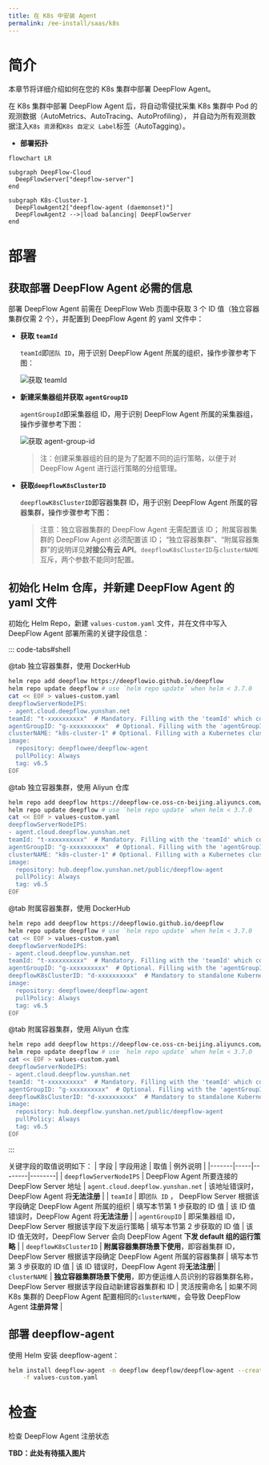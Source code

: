 ```yaml
---
title: 在 K8s 中安装 Agent
permalink: /ee-install/saas/k8s
---
```


# 简介

本章节将详细介绍如何在您的 K8s 集群中部署 DeepFlow Agent。

在 K8s 集群中部署 DeepFlow Agent 后，将自动零侵扰采集 K8s 集群中 Pod 的观测数据（AutoMetrics、AutoTracing、AutoProfiling），
并自动为所有观测数据注入`K8s 资源`和`K8s 自定义 Label`标签（AutoTagging）。

- **部署拓扑**

```mermaid
flowchart LR

subgraph DeepFlow-Cloud
  DeepFlowServer["deepflow-server"]
end

subgraph K8s-Cluster-1
  DeepFlowAgent2["deepflow-agent (daemonset)"]
  DeepFlowAgent2 -->|load balancing| DeepFlowServer
end
```

# 部署

## 获取部署 DeepFlow Agent 必需的信息

部署 DeepFlow Agent 前需在 DeepFlow Web 页面中获取 3 个 ID 值（独立容器集群仅需 2 个），并配置到 DeepFlow Agent 的 yaml 文件中：

- **获取 `teamId`**
  
  `teamId`即`团队 ID`，用于识别 DeepFlow Agent 所属的组织，操作步骤参考下图：

   ![获取 teamId](https://yunshan-guangzhou.oss-cn-beijing.aliyuncs.com/pub/pic/20240613666aee7de4dd5.jpeg?align=center)

- **新建采集器组并获取 `agentGroupID`**

   `agentGroupId`即采集器组 ID，用于识别 DeepFlow Agent 所属的采集器组，操作步骤参考下图：

   ![获取 agent-group-id](https://yunshan-guangzhou.oss-cn-beijing.aliyuncs.com/pub/pic/20240613666aeb1bb3cb9.jpg?align=center)

   > 注：创建采集器组的目的是为了配置不同的运行策略，以便于对 DeepFlow Agent 进行运行策略的分组管理。

- **获取`deepflowK8sClusterID`**

   `deepflowK8sClusterID`即容器集群 ID，用于识别 DeepFlow Agent 所属的容器集群，操作步骤参考下图：

   > 注意：独立容器集群的 DeepFlow Agent 无需配置该 ID；
   > 附属容器集群的 DeepFlow Agent 必须配置该 ID；
   > “独立容器集群”、“附属容器集群”的说明详见**对接公有云 API**。`deepflowK8sClusterID`与`clusterNAME`互斥，两个参数不能同时配置。


## 初始化 Helm 仓库，并新建 DeepFlow Agent 的 yaml 文件

初始化 Helm Repo，新建 `values-custom.yaml` 文件，并在文件中写入 DeepFlow Agent 部署所需的关键字段信息：

::: code-tabs#shell

@tab 独立容器集群，使用 DockerHub

```bash
helm repo add deepflow https://deepflowio.github.io/deepflow
helm repo update deepflow # use `helm repo update` when helm < 3.7.0
cat << EOF > values-custom.yaml
deepflowServerNodeIPS:
- agent.cloud.deepflow.yunshan.net
teamId: "t-xxxxxxxxxx"  # Mandatory. Filling with the 'teamId' which could be found in DeepFlow Cloud.
agentGroupID: "g-xxxxxxxxxx"  # Optional. Filling with the 'agentGroupID' which could be found in DeepFlow Cloud.
clusterNAME: "k8s-cluster-1" # Optional. Filling with a Kubernetes cluster name which you want.
image:
  repository: deepflowee/deepflow-agent
  pullPolicy: Always
  tag: v6.5
EOF
```

@tab 独立容器集群，使用 Aliyun 仓库

```bash
helm repo add deepflow https://deepflow-ce.oss-cn-beijing.aliyuncs.com/chart/stable
helm repo update deepflow # use `helm repo update` when helm < 3.7.0
cat << EOF > values-custom.yaml
deepflowServerNodeIPS:
- agent.cloud.deepflow.yunshan.net
teamId: "t-xxxxxxxxxx"  # Mandatory. Filling with the 'teamId' which could be found in DeepFlow Cloud.
agentGroupID: "g-xxxxxxxxxx"  # Optional. Filling with the 'agentGroupID' which could be found in DeepFlow Cloud.
clusterNAME: "k8s-cluster-1" # Optional. Filling with a Kubernetes cluster name which you want.
image:
  repository: hub.deepflow.yunshan.net/public/deepflow-agent
  pullPolicy: Always
  tag: v6.5
EOF
```

@tab 附属容器集群，使用 DockerHub

```bash
helm repo add deepflow https://deepflowio.github.io/deepflow
helm repo update deepflow # use `helm repo update` when helm < 3.7.0
cat << EOF > values-custom.yaml
deepflowServerNodeIPS:
- agent.cloud.deepflow.yunshan.net
teamId: "t-xxxxxxxxxx"  # Mandatory. Filling with the 'teamId' which could be found in DeepFlow Cloud.
agentGroupID: "g-xxxxxxxxxx"  # Optional. Filling with the 'agentGroupID' which could be found in DeepFlow Cloud.
deepflowK8sClusterID: "d-xxxxxxxxxx"  # Mandatory to standalone Kubernetes cluster. Filling with the Kubernetes ClusterID which could be found in DeepFlow Cloud.
image:
  repository: deepflowee/deepflow-agent
  pullPolicy: Always
  tag: v6.5
EOF
```

@tab 附属容器集群，使用 Aliyun 仓库

```bash
helm repo add deepflow https://deepflow-ce.oss-cn-beijing.aliyuncs.com/chart/stable
helm repo update deepflow # use `helm repo update` when helm < 3.7.0
cat << EOF > values-custom.yaml
deepflowServerNodeIPS:
- agent.cloud.deepflow.yunshan.net
teamId: "t-xxxxxxxxxx"  # Mandatory. Filling with the 'teamId' which could be found in DeepFlow Cloud.
agentGroupID: "g-xxxxxxxxxx"  # Optional. Filling with the 'agentGroupID' which could be found in DeepFlow Cloud.
deepflowK8sClusterID: "d-xxxxxxxxxx"  # Mandatory to standalone Kubernetes cluster. Filling with the Kubernetes ClusterID which could be found in DeepFlow Cloud.
image:
  repository: hub.deepflow.yunshan.net/public/deepflow-agent
  pullPolicy: Always
  tag: v6.5
EOF
```

:::

关键字段的取值说明如下：
| 字段 | 字段用途 | 取值 | 例外说明 |
|-------|-----|--------|--------|
| `deepflowServerNodeIPS` |  DeepFlow Agent 所要连接的 DeepFlow Server 地址 |  `agent.cloud.deepflow.yunshan.net` |  该地址错误时，DeepFlow Agent 将**无法注册** |
| `teamId` |  即`团队 ID` ， DeepFlow Server 根据该字段确定 DeepFlow Agent 所属的组织 | 填写本节第 1 步获取的 ID 值 | 该 ID 值错误时，DeepFlow Agent 将**无法注册** |
| `agentGroupID` |  即采集器组 ID，DeepFlow Server 根据该字段下发运行策略 | 填写本节第 2 步获取的 ID 值 |  该 ID 值无效时，DeepFlow Server 会向 DeepFlow Agent **下发 default 组的运行策略** |
| `deepflowK8sClusterID` | **附属容器集群场景下使用**，即容器集群 ID，DeepFlow Server 根据该字段确定 DeepFlow Agent 所属的容器集群 | 填写本节第 3 步获取的 ID 值 | 该 ID 错误时，DeepFlow Agent 将**无法注册**|
| `clusterNAME` |  **独立容器集群场景下使用**，即方便运维人员识别的容器集群名称，DeepFlow Server 根据该字段自动新建容器集群和 ID |  灵活按需命名 |  如果不同 K8s 集群的 DeepFlow Agent 配置相同的`clusterNAME`，会导致 DeepFlow Agent **注册异常** |

## 部署 deepflow-agent

使用 Helm 安装 deepflow-agent：

```bash
helm install deepflow-agent -n deepflow deepflow/deepflow-agent --create-namespace \
    -f values-custom.yaml
```

# 检查

检查 DeepFlow Agent 注册状态

**TBD：此处有待插入图片**

